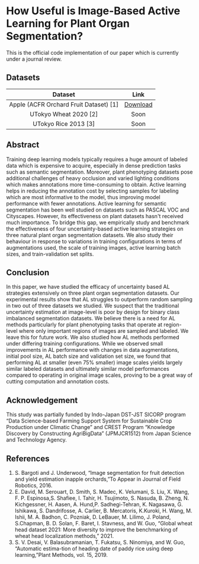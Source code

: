 # How Useful is Image-Based Active Learning for Plant Organ Segmentation?

This is the official code implementation of our paper which is currently under a journal review.

## Datasets
|                 Dataset                |                                  Link                                  |
|:--------------------------------------:|:----------------------------------------------------------------------:|
| Apple (ACFR Orchard Fruit Dataset) [1] | [Download](https://data.acfr.usyd.edu.au/ag/treecrops/2016-multifruit) |
|          UTokyo Wheat 2020 [2]         |                                  Soon                                  |
|          UTokyo Rice 2013 [3]          |                                  Soon                                  |


## Abstract
Training deep learning models typically requires a huge amount of labeled data which is expensive to acquire, especially in dense prediction tasks such as semantic segmentation. Moreover, plant phenotyping datasets pose additional challenges of heavy occlusion and varied lighting conditions which makes annotations more time-consuming to obtain. Active learning helps in reducing the annotation cost by selecting samples for labeling which are most informative to the model, thus improving model performance with fewer annotations. Active learning for semantic segmentation has been well studied on datasets such as PASCAL VOC and Cityscapes. However, its effectiveness on plant datasets hasn't received much importance. To bridge this gap, we empirically study and benchmark the effectiveness of four uncertainty-based active learning strategies on three natural plant organ segmentation datasets. We also study their behaviour in response to variations in training configurations in terms of augmentations used, the scale of training images, active learning batch sizes, and train-validation set splits.

## Conclusion
In this paper, we have studied the efficacy of uncertainty based AL strategies extensively on three plant organ segmentation datasets. Our experimental results show that AL struggles to outperform random sampling in two out of three datasets we studied. We suspect that the traditional uncertainty estimation at image-level is poor by design for binary class imbalanced segmentation datasets. We believe there is a need for AL methods particularly for plant phenotyping tasks that operate at region-level where only important regions of images are sampled and labeled. We leave this for future work. We also studied how AL methods performed under differing training configurations. While we observed small improvements in AL performance with changes in data augmentations, initial pool size, AL batch size and validation set size, we found that performing AL at smaller (even 75% smaller) image scales yields largely similar labeled datasets and ultimately similar model performances compared to operating in original image scales, proving to be a great way of cutting computation and annotation costs. 

## Acknowledgement
This study was partially funded by Indo-Japan DST-JST SICORP program “Data Science-based Farming Support System for Sustainable Crop Production under Climatic Change” and CREST Program “Knowledge Discovery by Constructing AgriBigData” (JPMJCR1512) from Japan Science and Technology Agency.


## References
1. S. Bargoti and J. Underwood, “Image segmentation for fruit detection and yield estimation inapple orchards,”To Appear in Journal of Field Robotics, 2016.
2.  E. David, M. Serouart, D. Smith, S. Madec, K. Velumani, S. Liu, X. Wang, F. P. Espinosa,S. Shafiee, I. Tahir, H. Tsujimoto, S. Nasuda, B. Zheng, N. Kichgessner, H. Aasen, A. Hund,P. Sadhegi-Tehran, K. Nagasawa, G. Ishikawa, S. Dandrifosse, A. Carlier, B. Mercatoris, K.Kuroki, H. Wang, M. Ishii, M. A. Badhon, C. Pozniak, D. LeBauer, M. Lilimo, J. Poland, S.Chapman, B. D. Solan, F. Baret, I. Stavness, and W. Guo, “Global wheat head dataset 2021: More diversity to improve the benchmarking of wheat head localization methods,” 2021.
3. S. V. Desai, V. Balasubramanian, T. Fukatsu, S. Ninomiya, and W. Guo, “Automatic estima-tion of heading date of paddy rice using deep learning,”Plant Methods, vol. 15, 2019.  
